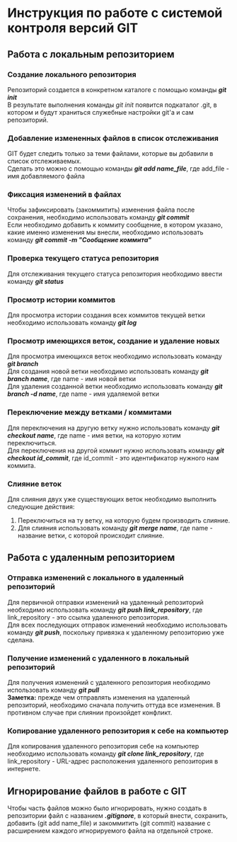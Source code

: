 # Инструкция по работе с системой контроля версий GIT

## Работа с локальным репозиторием

### Создание локального репозитория

Репозиторий создается в конкретном каталоге с помощью команды ***git init***  
В результате выполнения команды *git init* появится подкаталог .git, в котором и будут храниться служебные настройки git'а и сам репозиторий.

### Добавление измененных файлов в список отслеживания

GIT будет следить только за теми файлами, которые вы добавили в список отслеживаемых.  
Сделать это можно с помощью команды ***git add name_file***, где add_file - имя добавляемого файла

### Фиксация изменений в файлах

Чтобы зафиксировать (закоммитить) изменения файла после сохранения, необходимо использовать команду ***git commit***  
Если необходимо добавить к коммиту сообщение, в котором указано, какие именно изменения мы внесли, необходимо использовать команду ***git commit -m "Сообщение коммита"***

### Проверка текущего статуса репозитория

Для отслеживания текущего статуса репозитория необходимо ввести команду ***git status***

### Просмотр истории коммитов

Для просмотра истории создания всех коммитов текущей ветки необходимо использовать команду ***git log***

### Просмотр имеющихся веток, создание и удаление новых

Для просмотра имеющихся веток необходимо использовать команду ***git branch***  
Для создания новой ветки необходимо использовать команду ***git branch name***, где name - имя новой ветки  
Для удаления созданной ветки необходимо использовать команду ***git branch -d name***, где name - имя удаляемой ветки

### Переключение между ветками / коммитами

Для переключения на другую ветку нужно использовать команду ***git checkout name***, где name - имя ветки, на которую хотим переключиться.  
Для переключения на другой коммит нужно использовать команду ***git checkout id_commit***, где id_commit - это идентификатор нужного нам коммита.

### Слияние веток

Для слияния двух уже существующих веток необходимо выполнить следующие действия:  
1. Переключиться на ту ветку, на которую будем производить слияние.  
2. Для слияния использовать команду ***git merge name***, где name - название ветки, с которой происходит слияние.

## Работа с удаленным репозиторием

### Отправка изменений с локального в удаленный репозиторий

Для первичной отправки изменений на удаленный репозиторий необходимо использовать команду ***git push link_repository***, где link_repository - это ссылка удаленного репозитория.  
Для всех последующих отправок изменений необходимо использовать команду ***git push***, поскольку привязка к удаленному репозиторию уже сделана.

### Получение изменений с удаленного в локальный репозиторий

Для получения изменений с удаленного репозитория необходимо использовать команду ***git pull***  
**Заметка:** прежде чем отправлять изменения на удаленный репозиторий, необходимо сначала получить оттуда все изменения. В противном случае при слиянии произойдет конфликт.

### Копирование удаленного репозитория к себе на компьютер

Для копирования удаленного репозитория себе на компьютер необходимо использовать команду ***git clone link_repository***, где link_repository - URL-адрес расположения удаленного репозитория в интернете.

## Игнорирование файлов в работе с GIT

Чтобы часть файлов можно было игнорировать, нужно создать в репозитории файл с названием ***.gitignore***, в который внести, сохранить, добавить (git add name_file) и закоммитить (git commit) название с расширением каждого игнорируемого файла на отдельной строке.
